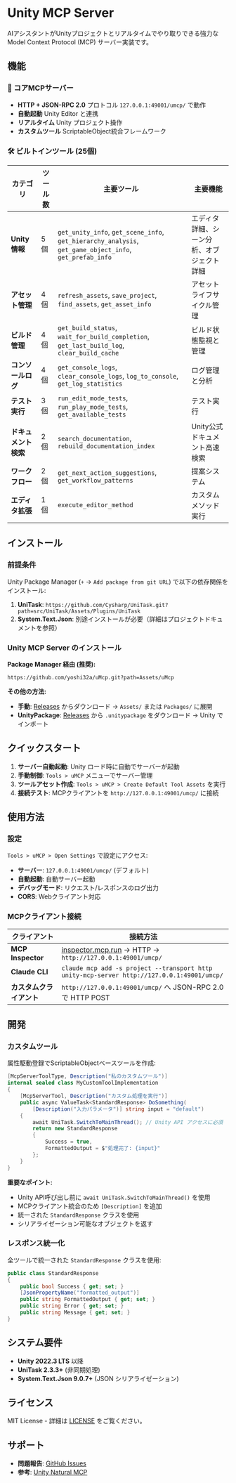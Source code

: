 # Unity MCP Server

AIアシスタントがUnityプロジェクトとリアルタイムでやり取りできる強力なModel Context Protocol (MCP) サーバー実装です。

## 機能

### 🚀 コアMCPサーバー
- **HTTP + JSON-RPC 2.0** プロトコル `127.0.0.1:49001/umcp/` で動作
- **自動起動** Unity Editor と連携
- **リアルタイム** Unity プロジェクト操作
- **カスタムツール** ScriptableObject統合フレームワーク

### 🛠️ ビルトインツール (25個)

| カテゴリ | ツール数 | 主要ツール | 主要機能 |
|----------|----------|------------|----------|
| **Unity情報** | 5個 | `get_unity_info`, `get_scene_info`, `get_hierarchy_analysis`, `get_game_object_info`, `get_prefab_info` | エディタ詳細、シーン分析、オブジェクト詳細 |
| **アセット管理** | 4個 | `refresh_assets`, `save_project`, `find_assets`, `get_asset_info` | アセットライフサイクル管理 |
| **ビルド管理** | 4個 | `get_build_status`, `wait_for_build_completion`, `get_last_build_log`, `clear_build_cache` | ビルド状態監視と管理 |
| **コンソールログ** | 4個 | `get_console_logs`, `clear_console_logs`, `log_to_console`, `get_log_statistics` | ログ管理と分析 |
| **テスト実行** | 3個 | `run_edit_mode_tests`, `run_play_mode_tests`, `get_available_tests` | テスト実行 |
| **ドキュメント検索** | 2個 | `search_documentation`, `rebuild_documentation_index` | Unity公式ドキュメント高速検索 |
| **ワークフロー** | 2個 | `get_next_action_suggestions`, `get_workflow_patterns` | 提案システム |
| **エディタ拡張** | 1個 | `execute_editor_method` | カスタムメソッド実行 |

## インストール

### 前提条件
Unity Package Manager (`+` → `Add package from git URL`) で以下の依存関係をインストール:

1. **UniTask**: `https://github.com/Cysharp/UniTask.git?path=src/UniTask/Assets/Plugins/UniTask`
2. **System.Text.Json**: 別途インストールが必要（詳細はプロジェクトドキュメントを参照）

### Unity MCP Server のインストール

**Package Manager 経由 (推奨):**
```
https://github.com/yoshi32a/uMcp.git?path=Assets/uMcp
```

**その他の方法:**
- **手動**: [Releases](https://github.com/yoshi32a/uMcp/releases) からダウンロード → `Assets/` または `Packages/` に展開
- **UnityPackage**: [Releases](https://github.com/yoshi32a/uMcp/releases) から `.unitypackage` をダウンロード → Unity でインポート

## クイックスタート

1. **サーバー自動起動**: Unity ロード時に自動でサーバーが起動
2. **手動制御**: `Tools > uMCP` メニューでサーバー管理
3. **ツールアセット作成**: `Tools > uMCP > Create Default Tool Assets` を実行
4. **接続テスト**: MCPクライアントを `http://127.0.0.1:49001/umcp/` に接続

## 使用方法

### 設定
`Tools > uMCP > Open Settings` で設定にアクセス:
- **サーバー**: `127.0.0.1:49001/umcp/` (デフォルト)
- **自動起動**: 自動サーバー起動
- **デバッグモード**: リクエスト/レスポンスのログ出力
- **CORS**: Webクライアント対応

### MCPクライアント接続

| クライアント | 接続方法 |
|-------------|----------|
| **MCP Inspector** | [inspector.mcp.run](https://inspector.mcp.run/) → HTTP → `http://127.0.0.1:49001/umcp/` |
| **Claude CLI** | `claude mcp add -s project --transport http unity-mcp-server http://127.0.0.1:49001/umcp/` |
| **カスタムクライアント** | `http://127.0.0.1:49001/umcp/` へ JSON-RPC 2.0 で HTTP POST |

## 開発

### カスタムツール
属性駆動登録でScriptableObjectベースツールを作成:

```csharp
[McpServerToolType, Description("私のカスタムツール")]
internal sealed class MyCustomToolImplementation
{
    [McpServerTool, Description("カスタム処理を実行")]
    public async ValueTask<StandardResponse> DoSomething(
        [Description("入力パラメータ")] string input = "default")
    {
        await UniTask.SwitchToMainThread(); // Unity API アクセスに必須
        return new StandardResponse 
        { 
            Success = true, 
            FormattedOutput = $"処理完了: {input}" 
        };
    }
}
```

**重要なポイント:**
- Unity API呼び出し前に `await UniTask.SwitchToMainThread()` を使用
- MCPクライアント統合のため `[Description]` を追加
- 統一された `StandardResponse` クラスを使用
- シリアライゼーション可能なオブジェクトを返す

### レスポンス統一化
全ツールで統一された `StandardResponse` クラスを使用:

```csharp
public class StandardResponse
{
    public bool Success { get; set; }
    [JsonPropertyName("formatted_output")]
    public string FormattedOutput { get; set; }
    public string Error { get; set; }
    public string Message { get; set; }
}
```

## システム要件

- **Unity 2022.3 LTS** 以降
- **UniTask 2.3.3+** (非同期処理)
- **System.Text.Json 9.0.7+** (JSON シリアライゼーション)

## ライセンス

MIT License - 詳細は [LICENSE](LICENSE) をご覧ください。

## サポート

- **問題報告**: [GitHub Issues](https://github.com/yoshi32a/uMcp/issues)
- **参考**: [Unity Natural MCP](https://github.com/johniwasz/unity-natural-mcp)